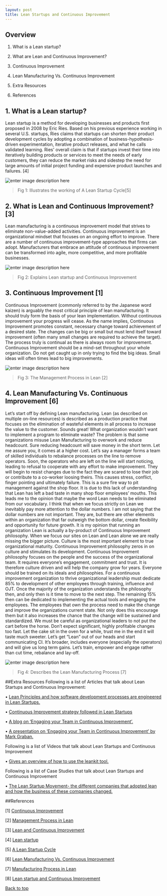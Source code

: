 ```yaml
---
layout: post
title: Lean Startups and Continuous Improvement
---
```

<a name="content"></a>

## Overview

   1. What is a Lean startup?
   
   2. What are Lean and Continuous Improvement?
   
   3. Continuous Improvement
   
   4. Lean Manufacturing Vs. Continuous Improvement
   
   5. Extra Resources
   
   6. References

## 1. What is a Lean startup? 
   Lean startup is a method for developing businesses and products first proposed in 2008 by Eric Ries. 
   Based on his previous experience working in several U.S. startups, Ries claims that startups can shorten their product development cycles by adopting a combination of business-hypothesis-driven experimentation, iterative product releases, and what he calls validated learning. 
   Ries' overall claim is that if startups invest their time into iteratively building products or services to meet the needs of early customers, they can reduce the market risks and sidestep the need for large amounts of initial project funding and expensive product launches and failures. [4]

 ![enter image description here](https://github.com/css566/css566.github.io/blob/master/images/LeanStartupCyle.PNG?raw=true)
 
  > Fig 1: Illustrates the working of A Lean Startup Cycle[5]
  
## 2. What is Lean and Continuous Improvement? [3]
  Lean manufacturing is a continuous improvement model that strives to eliminate non-value-added activities. Continuous improvement is an organizational mindset that focuses on an ongoing effort to improve. There are a number of continuous improvement-type approaches that firms can adopt. Manufacturers that embrace an attitude of continuous improvement can be transformed into agile, more competitive, and more profitable businesses.
  
  ![enter image description here](https://github.com/css566/css566.github.io/blob/gh-pages/images/Lean_CI.PNG?raw=true)
  > Fig 2: Explains Lean startup and Continuous Improvement 

## 3. Continuous Improvement [1]
  Continuous Improvement (commonly referred to by the Japanese word kaizen) is arguably the most critical principle of lean manufacturing. It should truly form the basis of your lean implementation. Without continuous improvement your progress will cease. As the name implies, Continuous Improvement promotes constant, necessary change toward achievement of a desired state. The changes can be big or small but must lend itself toward improvement (often many small changes are required to achieve the target). The process truly is continual as there is always room for improvement.
  Continuous Improvement should be a mind-set throughout your whole organization. Do not get caught up in only trying to find the big ideas. Small ideas will often times lead to big improvements.

  ![enter image description here](https://github.com/css566/css566.github.io/blob/gh-pages/images/ContinuousImprov.PNG?raw=true)
  > Fig 3: The Management Process in Lean [2]
  
## 4. Lean Manufacturing Vs. Continuous Improvement [6]
  Let’s start off by defining Lean manufacturing. Lean (as described on multiple on-line resources) is described as a production practice that focuses on the elimination of wasteful elements in all process to increase the value to the customer. Sounds great! What organization wouldn’t want to implement a program to eliminate waste? The problem is that some organizations misuse Lean Manufacturing to overwork and reduce headcount.
  Sure reducing headcount will save money in the short term. Let me assure you, it comes at a higher cost.
  Let’s say a manager forms a team of skilled individuals to rebalance processes on the line to remove operators. Soon, the operators who are left on the line will start noticing, leading to refusal to cooperate with any effort to make improvement. They will begin to resist changes due to the fact they are scared to lose their job or contribute to a co-worker loosing theirs. This causes stress, conflict, finger pointing and ultimately failure.
  This is a sure fire way to pit management against the shop floor. It is due to this lack of understanding that Lean has left a bad taste in many shop floor employees’ mouths. This leads me to the opinion that maybe the word Lean needs to be eliminated from our vocabulary.
  I think that when we focus strictly on Lean we inevitably pay more attention to the dollar numbers. I am not saying that the dollar numbers are not important. They are, but there are other elements within an organization that far outweigh the bottom dollar, create flexibility and opportunity for future growth.
  It is my opinion that running an organization Lean is actually a by-product of Continuous Improvement philosophy. When we focus our sites on Lean and Lean alone we are really missing the bigger picture. Culture is the most important element to true organizational maturity. Continuous Improvement philosophy zeros in on culture and stimulates its development.
  Continuous Improvement philosophy focuses on the people and the success of the organizational team. It requires everyone’s engagement, commitment and trust. It is therefore culture driven and will help the company grow for years.
  Everyone should be trained on its ideals and philosophies. For a continuous improvement organization to thrive organizational leadership must dedicate 85% to development of other employees through training, influence and OJT. Once the majority of the organization understands the philosophy then, and only then is it time to move to the next step.
  The remaining 15% then can be dedicated to implementing the actual tools and engaging the employees. The employees that own the process need to make the change and improve the organizations current state. Not only does this encourage them but it also increases the chance that the change will be sustained and standardized.
  We must be careful as organizational leaders to not put the cart before the horse. Don’t expect significant, highly profitable changes too fast. Let the cake sit in the oven for a while, trust me in the end it will taste much sweeter.
  Let’s get “Lean” out of our heads and start communicating CI. It’s broader, includes everyone (especially the operators) and will give us long term gains. Let’s train, empower and engage rather than cut time, rebalance and lay-off.

  ![enter image description here](https://github.com/css566/css566.github.io/blob/gh-pages/images/LeanManufacturing.PNG?raw=true)
  > Fig 4: Describes the Lean Manufacturing Process [7]

##Extra Resources
  Following is a list of Articles that talk about Lean Startups and Continuous Improvement:
  
  •	[Lean Principles and how software development processes are engineered in Lean Startups.](http://theleanstartup.com/principles)
  
  •	[Continuous Improvement strategy followed in Lean Startups](http://leankit.com/learn/kanban/continuous-improvement/)
  
  •	[A blog on ‘Engaging your Team in Continuous Improvement’.](http://www.leanblog.org/2013/12/preview-of-my-lean-startup-conference-talk-engaging-your-team-in-continuous-improvement/)
  
  •	[A presentation on ‘Engaging your Team in Continuous Improvement’ by Mark Graban.](http://www.slideshare.net/LeanStartupConf/engaging-your-team-in-continuous-improvement)
  
  
  Following is a list of Videos that talk about Lean Startups and Continuous Improvement
  
  •	[Gives an overview of how to use the leankit tool.](http://leankit.com/product/)
  
  
  Following is a list of Case Studies that talk about Lean Startups and Continuous Improvement
  
  •	[The Lean Startup Movement- the different companies that adopted lean and how the business of these companies changed.](http://theleanstartup.com/casestudies#dropbox)


##References

  [1] [Continuous Improvement](http://www.lean-manufacturing-junction.com/lean-manufacturing-principles.html)
  
  [2]	[Management Process in Lean](https://www.google.com/search?q=lean+and+continuous+improvement&espv=2&biw=1366&bih=643&source=lnms&tbm=isch&sa=X&ved=0ahUKEwj2tLGFhNXMAhUM8mMKHRvqCRYQ_AUIBygC#imgrc=RQ1N4m6P0xm0eM%3A)
  
  [3]	[Lean and Continuous Improvement](http://www.nist.gov/mep/services/continuous-improvement/)
  
  [4]	[Lean startup](https://en.wikipedia.org/wiki/Lean_startup)
  
  [5]	[A Lean Startup Cycle](https://www.google.com/search?q=lean+and+continuous+improvement&espv=2&biw=1366&bih=643&source=lnms&tbm=isch&sa=X&ved=0ahUKEwj2tLGFhNXMAhUM8mMKHRvqCRYQ_AUIBygC#tbm=isch&q=lean+startups&imgrc=QvpG0vURNGrEUM%3A)
  
  [6]	[Lean Manufacturing Vs. Continuous Improvement](https://www.isixsigma.com/community/blogs/leanci/)
  
  [7]	[Manufacturing Process in Lean](https://www.google.com/search?q=lean+manufacturing+and+continuous+improvement&espv=2&biw=1366&bih=643&source=lnms&tbm=isch&sa=X&ved=0ahUKEwi3otX1i9XMAhUX4mMKHe4NDwMQ_AUIBygC#imgrc=hN06e3ttYFmkkM%3A)
  
  [8] [Lean startup and Continuous Improvement](https://www.google.com/search?q=lean+manufacturing+and+continuous+improvement&espv=2&biw=1366&bih=643&site=webhp&source=lnms&tbm=isch&sa=X&ved=0ahUKEwjTiaawv9XMAhUU4GMKHUtjBtcQ_AUIBygC#tbm=isch&q=leading+daily+improvement+katie)

[Back to top](#content)
